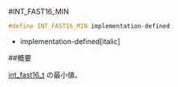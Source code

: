 #INT_FAST16_MIN
```cpp
#define INT_FAST16_MIN implementation-defined
```
* implementation-defined[italic]

##概要


[int_fast16_t](/reference/cstdint/int_fast16_t.md) の最小値。
